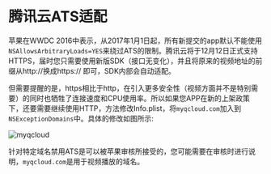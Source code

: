 # 腾讯云ATS适配



苹果在WWDC 2016中表示，从2017年1月1日起，所有新提交的app默认不能使用`NSAllowsArbitraryLoads=YES`来绕过ATS的限制。腾讯云将于12月12日正式支持HTTPS，届时您只需要使用新版SDK（接口无变化），并且将原来的视频地址的前缀从http://换成https:// 即可，SDK内部会自动适配。



但需要提醒的是，https相比于http，在引入更多安全性（视频方面并不是特别需要）的同时也牺牲了连接速度和CPU使用率。所以如果您APP在新的上架政策下，还要需要继续使用HTTP，方法修改Info.plist，将`myqcloud.com`加入到`NSExceptionDomains`中。具体的修改如图所示:

![myqcloud](http://qzonestyle.gtimg.cn/qzone/vas/opensns/res/img/myqcloud.png)

针对特定域名禁用ATS是可以被苹果审核所接受的，您可能需要在审核时进行说明，`myqcloud.com`是用于视频播放的域名。